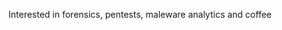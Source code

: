 Interested in forensics, pentests, maleware analytics and coffee


<!---
LetsChaos/LetsChaos is a ✨ special ✨ repository because its `README.md` (this file) appears on your GitHub profile.
You can click the Preview link to take a look at your changes.
--->
